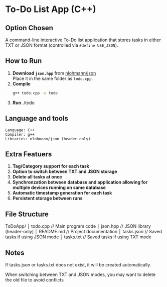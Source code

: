 # To-Do List App (C++)

## Option Chosen
A command-line interactive To-Do list application that stores tasks in either TXT or JSON format (controlled via `#define USE_JSON`).

## How to Run
1. **Download `json.hpp`** from [nlohmann/json](https://github.com/nlohmann/json)  
   Place it in the same folder as `todo.cpp`.
2. **Compile**
   ```bash
   g++ todo.cpp -o todo
3. **Run**
   ./todo 

## Language and tools
    Language: C++
    Compiler: g++
    Libraries: nlohmann/json (header-only)    

## Extra Featuers
1. **Tag/Category support for each task**
2. **Option to switch between TXT and JSON storage**
3. **Delete all tasks at once**
4. **Synchronzation between database and application allowing for multiple devices running on same database**
5. **Automatic timestamp generation for each task**
6. **Persistent storage between runs**

## File Structure
ToDoApp/
│   todo.cpp       // Main program code
│   json.hpp       // JSON library (header-only)
│   README.md      // Project documentation
│   tasks.json     // Saved tasks if using JSON mode
│   tasks.txt      // Saved tasks if using TXT mode

## Notes
If tasks.json or tasks.txt does not exist, it will be created automatically.

When switching between TXT and JSON modes, you may want to delete the old file to avoid conflicts


